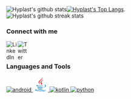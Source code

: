 ![Hyplast's github stats](https://github-readme-stats.vercel.app/api?username=Hyplast&show_icons=true&theme=merko&hide_title=true)[![Hyplast's Top Langs](https://github-readme-stats.vercel.app/api/top-langs/?username=Hyplast&layout=compact&theme=merko)](https://github.com/Hyplast). ![Hyplast's github streak stats](https://github-readme-streak-stats.herokuapp.com/?user=Hyplast&theme=merko)

### Connect with me

[<img align="left" alt="LinkedIn" width="30" src="https://cdn-icons-png.flaticon.com/512/174/174857.png" />]( https://www.linkedin.com/in/Hyplast-92397a158)
[<img align="left" alt="Twitter" width="30" src="https://cdn-icons-png.flaticon.com/512/124/124021.png" />](https://twitter.com/Hyplast)
<br />
<br />

### Languages and Tools

<p align="left"> 
  <a href="https://developer.android.com" target="_blank"> <img src="https://developer.android.com/static/images/logos/android.svg" alt="android" width="40" height="40"/> </a> 
  <a href="https://www.java.com" target="_blank"> <img src="https://raw.githubusercontent.com/devicons/devicon/master/icons/java/java-original.svg" alt="java" width="40" height="40"/> </a>
  <a href="https://kotlinlang.org" target="_blank"> <img src="https://upload.wikimedia.org/wikipedia/commons/thumb/0/06/Kotlin_Icon.svg/1200px-Kotlin_Icon.svg.png" alt="kotlin" width="35" height="35"/> </a>
  <a href="https://www.python.org" target="_blank"> <img src="https://cdn-icons-png.flaticon.com/512/919/919852.png" alt="python" width="40" height="40"/> </a> 
  </p>
<br />
